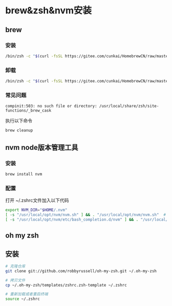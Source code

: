 # brew&zsh&nvm安装

## brew

### 安装

``` bash
/bin/zsh -c "$(curl -fsSL https://gitee.com/cunkai/HomebrewCN/raw/master/Homebrew.sh)"
```

### 卸载
``` bash
/bin/zsh -c "$(curl -fsSL https://gitee.com/cunkai/HomebrewCN/raw/master/HomebrewUninstall.sh)"
```

### 常见问题

```
compinit:503: no such file or directory: /usr/local/share/zsh/site-functions/_brew_cask
```

执行以下命令

```
brew cleanup
```

## nvm node版本管理工具

### 安装

``` bash
brew install nvm
```

### 配置

打开 ~/.zshrc文件加入以下代码

``` bash
export NVM_DIR="$HOME/.nvm"
[ -s "/usr/local/opt/nvm/nvm.sh" ] && . "/usr/local/opt/nvm/nvm.sh"  # This loads nvm
[ -s "/usr/local/opt/nvm/etc/bash_completion.d/nvm" ] && . "/usr/local/opt/nvm/etc/bash_completion.d/nvm"  # This loads nvm bash_completion
```

## oh my zsh

## 安装

``` bash
# 克隆仓库
git clone git://github.com/robbyrussell/oh-my-zsh.git ~/.oh-my-zsh

# 拷贝文件
cp ~/.oh-my-zsh/templates/zshrc.zsh-template ~/.zshrc

# 重新加载或者重启终端
source ~/.zshrc
```
